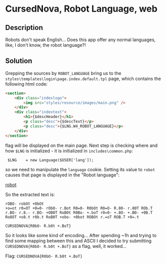 # CursedNova, Robot Language, web

## Description
Robots don't speak English... Does this app offer any normal languages, like, I don't know, the robot language?!

## Solution

Grepping the sources by `ROBOT_LANGUAGE` bring us to the `styles\templates\login\page.index.default.tpl` page, which contains the following html code:

```html
<section>
    <div class="indexlogo">
        <img src="styles/resource/images/main.png" />
    </div>
    <div class="indextext">
        <h1>{$descHeader}</h1>
        <p class="desc">{$descText}</p>
        <p class="desc">{$LNG.W4_ROBOT_LANGUAGE}</p>
    </div>
</section>
```
flag will be displayed on the main page. Next step is checking where and how `$LNG` is initialized - it is initialized in `includes\common.php`:

```
 $LNG    = new Language($USER['lang']);
```

so we need to manipulate the `language` cookie. Setting its value to `robot` causes that page is displayed in the "Robot language":

[robot](./img/robot.png)

So the extracted text is:

```
rOBO- robOt +0bOt
+o=ot r0=OT +0=0- rObO- r.Bot R0=0- R0bOt R0=O- R.80- r.80T ROb.T r.BO- r.8.- r.BO- +OB0T RoBOt R0Bo- +.boT r0=0- +.8O- +.B0- +0B.T Ro8OT +o8.t r0b.t RoB0T +obo- +0bot ROBOt r.=oT ROB.T +0=.t

CURSEDNOVA{R0bO- R.b0t +.BoT}
```

So it looks like some kind of encoding... After spending ~1h and trying to find some mapping between this and ASCII I decided to try submitting `CURSEDNOVA{R0bO- R.b0t +.BoT}` as a flag, well, it worked...


Flag: `CURSEDNOVA{R0bO- R.b0t +.BoT}`